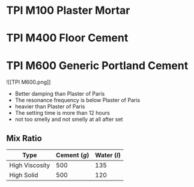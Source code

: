 # TPI M100 Plaster Mortar


# TPI M400 Floor Cement


# TPI M600 Generic Portland Cement
![[TPI M600.png]]

- Better damping than Plaster of Paris
- The resonance frequency is below Plaster of Paris
- heavier than Plaster of Paris
- The setting time is more than 12 hours
- not too smelly and not smelly at all after set
## Mix Ratio

| Type           | Cement $(g)$ | Water $(l)$ |
| -------------- | ------------ | ----------- |
| High Viscosity | 500          | 135         |
| High Solid     | 500          | 120         |
